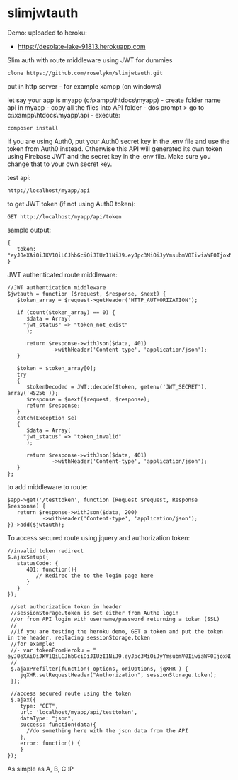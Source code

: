 # slimjwtauth

Demo: uploaded to heroku: 
- https://desolate-lake-91813.herokuapp.com

Slim auth with route middleware using JWT for dummies

	clone https://github.com/roselykm/slimjwtauth.git

put in http server - for example xampp (on windows)

let say your app is myapp (c:\xampp\htdocs\myapp)
	- create folder name api in myapp
	- copy all the files into API folder
	- dos prompt > go to c:\xampp\htdocs\myapp\api
	- execute: 
	
	composer install	

If you are using Auth0, put your Auth0 secret key in the .env file and use the token from Auth0 instead. Otherwise this API will generated its own token using Firebase JWT and the secret key in the .env file. Make sure you change that to your own secret key.

test api:
    
	http://localhost/myapp/api

to get JWT token (if not using Auth0 token):

	GET http://localhost/myapp/api/token 

sample output:

	{
	   token: "eyJ0eXAiOiJKV1QiLCJhbGciOiJIUzI1NiJ9.eyJpc3MiOiJyYmsubmV0IiwiaWF0IjoxNDkwNzE1NjIxLCJleHAiOjE0OTA3MTY4MjF9.OfNnti8pmmtikxjCTYxbhjcnoM4STG0HBHHe0TyYtm8"
	}

JWT authenticated route middleware:

	//JWT authentication middleware
	$jwtauth = function ($request, $response, $next) {
	   $token_array = $request->getHeader('HTTP_AUTHORIZATION');

	   if (count($token_array) == 0) {
	      $data = Array(
		 "jwt_status" => "token_not_exist"
	      );	

	      return $response->withJson($data, 401)
			      ->withHeader('Content-type', 'application/json');  				   	
	   }

	   $token = $token_array[0];
	   try
	   {
	      $tokenDecoded = JWT::decode($token, getenv('JWT_SECRET'), array('HS256'));
	      $response = $next($request, $response);
	      return $response;    		
	   }
	   catch(Exception $e)
	   {
	      $data = Array(
		 "jwt_status" => "token_invalid"
	      );	

	      return $response->withJson($data, 401)
			      ->withHeader('Content-type', 'application/json');
	   }			
	};


to add middleware to route:
 
	$app->get('/testtoken', function (Request $request, Response $response) {
	   return $response->withJson($data, 200)
			   ->withHeader('Content-type', 'application/json');      
	})->add($jwtauth);

To access secured route using jquery and authorization token:

    //invalid token redirect
    $.ajaxSetup({
       statusCode: {
          401: function(){
             // Redirec the to the login page here            
          }
       }
    });
  
     //set authorization token in header
     //sessionStorage.token is set either from Auth0 login
     //or from API login with username/password returning a token (SSL)
     //
     //if you are testing the heroku demo, GET a token and put the token in the header, replacing sessionStorage.token
     //for example:
     //- var tokenFromHeroku = " eyJ0eXAiOiJKV1QiLCJhbGciOiJIUzI1NiJ9.eyJpc3MiOiJyYmsubmV0IiwiaWF0IjoxNDkwNzE1NjIxLCJleHAiOjE0OTA3MTY4MjF9.OfNnti8pmmtikxjCTYxbhjcnoM4STG0HBHHe0TyYtm8";
     //
     $.ajaxPrefilter(function( options, oriOptions, jqXHR ) {
        jqXHR.setRequestHeader("Authorization", sessionStorage.token);
     }); 
   
     //access secured route using the token	
     $.ajax({
        type: "GET",
        url: 'localhost/myapp/api/testtoken',
        dataType: "json",
        success: function(data){
          //do something here with the json data from the API
        },
        error: function() {
        }
    });
   
   As simple as A, B, C :P
